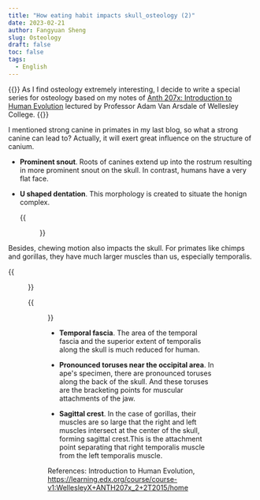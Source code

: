 ```yaml
---
title: "How eating habit impacts skull_osteology (2)"
date: 2023-02-21
author: Fangyuan Sheng
slug: Osteology
draft: false
toc: false
tags:
  - English
---
```


{{<block class="info">}}
As I find osteology extremely interesting, I decide to write a special series for osteology based on my notes of [Anth 207x: Introduction to Human Evolution](https://learning.edx.org/course/course-v1:WellesleyX+ANTH207x_2+2T2015/home) lectured by Professor Adam Van Arsdale of Wellesley College. {{<end>}}


I mentioned strong canine in primates in my last blog, so what a strong canine can lead to? Actually, it will exert great influence on the structure of canium. 

 - **Prominent snout**. Roots of canines extend up into the rostrum resulting in more prominent snout on the skull. In contrast, humans have a very flat face.

- **U shaped dentation**. This morphology is created to situate the honign complex. 
  
   {{<figure src="https://hellenshengfy.github.io/dentation.jpg">}}

Besides, chewing motion also impacts the skull. For primates like chimps and gorillas, they have much larger muscles than us, especially temporalis. 
  
   {{<figure src="https://hellenshengfy.github.io/temporalis.jpg" title="Photo credit to https://thewellnessdigest.com/temporalis-muscle-headaches-head-cheek-teeth-pain">}}
  
   {{<figure src="https://hellenshengfy.github.io/osteo.jpg">}}

- **Temporal fascia**. The area of the temporal fascia and the superior extent of temporalis along the skull is much reduced for human.
  
- **Pronounced toruses near the occipital area**. In ape's specimen, there are pronounced toruses along the back of the skull. And these toruses are the bracketing points for muscular attachments of the jaw. 

- **Sagittal crest**. In the case of gorillas, their muscles are so large that the right and left muscles intersect at the center of the skull, forming sagittal crest.This is the attachment point separating that right temporalis muscle from the left temporalis muscle.
  


References: Introduction to Human Evolution, https://learning.edx.org/course/course-v1:WellesleyX+ANTH207x_2+2T2015/home
